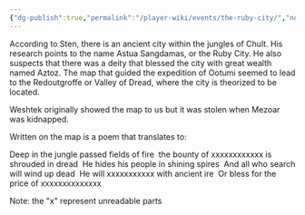 ```yaml
---
{"dg-publish":true,"permalink":"/player-wiki/events/the-ruby-city/","noteIcon":""}
---
```


According to Sten, there is an ancient city within the jungles of Chult. His research points to the name Astua Sangdamas, or the Ruby City. He also suspects that there was a deity that blessed the city with great wealth named Aztoz. The map that guided the expedition of Ootumi seemed to lead to the Redoutgroffe or Valley of Dread, where the city is theorized to be located.

Weshtek originally showed the map to us but it was stolen when Mezoar was kidnapped.

Written on the map is a poem that translates to:

Deep in the jungle passed fields of fire 
the bounty of xxxxxxxxxxxx is shrouded in dread 
He hides his people in shining spires 
And all who search will wind up dead 
He will xxxxxxxxxxx with ancient ire 
Or bless for the price of xxxxxxxxxxxxxx 

Note: the "x" represent unreadable parts